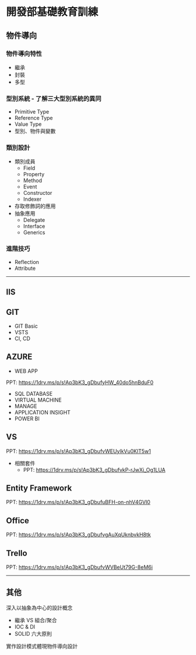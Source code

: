 # 開發部基礎教育訓練

## 物件導向

### 物件導向特性

- 繼承
- 封裝
- 多型

### 型別系統 - 了解三大型別系統的異同

- Primitive Type
- Reference Type
- Value Type
- 型別、物件與變數

### 類別設計

- 類別成員
  - Field
  - Property
  - Method
  - Event
  - Constructor
  - Indexer
- 存取修飾詞的應用
- 抽象應用
  - Delegate
  - Interface
  - Generics

### 進階技巧

- Reflection
- Attribute

---

## IIS

## GIT
- GIT Basic
- VSTS
- CI, CD

## AZURE

- WEB APP

PPT: <https://1drv.ms/p/s!Ap3bK3_gDbufyHW_40do5hnBduF0>

- SQL DATABASE
- VIRTUAL MACHINE
- MANAGE
- APPLICATION INSIGHT
- POWER BI

## VS
PPT: <https://1drv.ms/p/s!Ap3bK3_gDbufvWEUylkVu0KlT5w1>

- 相關套件
  - PPT: <https://1drv.ms/p/s!Ap3bK3_gDbufvkP-rJwXj_Og1LUA>

## Entity Framework
PPT: <https://1drv.ms/p/s!Ap3bK3_gDbufuBFH-on-nhV4GVI0>

## Office
PPT: <https://1drv.ms/p/s!Ap3bK3_gDbufvgAuXqUknbvkH8tk>

## Trello
PPT: <https://1drv.ms/p/s!Ap3bK3_gDbufvWVBeUt79G-8eM6i>

---

## 其他

深入以抽象為中心的設計概念

- 繼承 VS 組合/聚合
- IOC & DI
- SOLID 六大原則

實作設計模式體現物件導向設計
